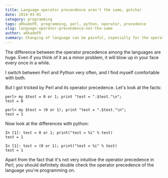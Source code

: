 ```yaml
---
title: Language operator precendence aren't the same, gotcha!
date: 2014-03-01
category: programming
tags: aRkadeFR, programming, perl, python, operator, precedence
slug: language-operator-precendence-not-the-same
author: aRkadeFR
summary: Changing of language can be painful, especially for the operator precedence.
---
```


The difference between the operator precedence among the languages
are huge. Even if you think of it as a minor problem, it will blow up 
in your face every once in a while.

I switch between Perl and Python very often, and I find myself
comfortable with both.

But I got tricked by Perl and its operator precedence. Let's look
at the facts:

    perl> my $test = 0 or 1; print "test = ".$test."\n";
    test = 0

    perl> my $test = (0 or 1); print "test = ".$test."\n";
    test = 1

Now look at the differences with python:
    
    In [1]: test = 0 or 1; print("test = %i" % test)
    test = 1

    In [1]: test = (0 or 1); print("test = %i" % test)
    test = 1

Apart from the fact that it's not very intuitive the operator
precedence in Perl, you should definitely double check the
operator precedence of the language you're programming on.
